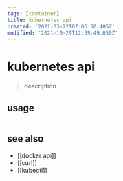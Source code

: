 ```yaml
---
tags: [container]
title: kubernetes api
created: '2021-03-22T07:06:50.405Z'
modified: '2021-10-29T12:39:49.050Z'
---
```


# kubernetes api

> description

## usage

```sh

```

## see also

- [[docker api]]
- [[curl]]
- [[kubectl]]
